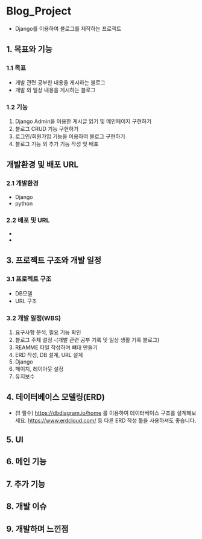 # Blog_Project
- Django를 이용하여 블로그를 제작하는 프로젝트

## 1. 목표와 기능

### 1.1 목표
- 개발 관련 공부한 내용을 게시하는 블로그
- 개발 외 일상 내용을 게시하는 블로그

### 1.2 기능
1) Django Admin을 이용한 게시글 읽기 및 메인페이지 구현하기
2) 블로그 CRUD 기능 구현하기
3) 로그인/회원가입 기능을 이용하여 블로그 구현하기
4) 블로그 기능 외 추가 기능 작성 및 배포


## 개발환경 및 배포 URL

### 2.1 개발환경
- Django
- python

### 2.2 배포 및 URL
-
-


## 3. 프로젝트 구조와 개발 일정

### 3.1 프로젝트 구조
- DB모델
- URL 구조

### 3.2 개발 일정(WBS)
1. 요구사항 분석, 필요 기능 확인 
2. 블로그 주제 설정 -(개발 관련 공부 기록 및 일상 생활 기록 블로그)
3. REAMME 파일 작성하며 뼈대 만들기
4. ERD 작성, DB 설계, URL 설계
5. Django
6. 페이지, 레이아웃 설정
7. 유지보수


## 4. 데이터베이스 모델링(ERD)
- (‼️ 필수) https://dbdiagram.io/home 를 이용하여 데이터베이스 구조를 설계해보세요. https://www.erdcloud.com/ 등 다른 ERD 작성 툴을 사용하셔도 좋습니다.

## 5. UI


## 6. 메인 기능


## 7. 추가 기능


## 8. 개발 이슈


## 9. 개발하며 느낀점
